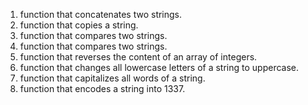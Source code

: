 1.  function that concatenates two strings.
2.  function that copies a string. 
3.  function that compares two strings.
4. function that compares two strings.
5. function that reverses the content of an array of integers.
6.  function that changes all lowercase letters of a string to uppercase.
7. function that capitalizes all words of a string.
8. function that encodes a string into 1337.     

